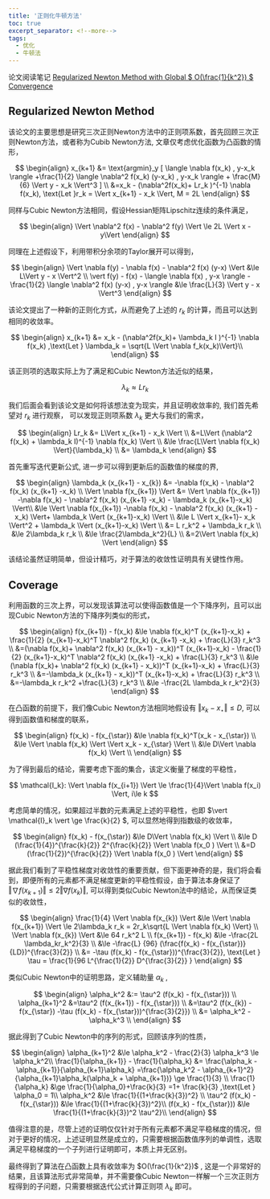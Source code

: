 ```yaml
---
title: '正则化牛顿方法'
toc: true
excerpt_separator: <!--more-->
tags:
  - 优化
  - 牛顿法
---
```




论文阅读笔记 [Regularized Newton Method with Global $ O(\frac{1}{k^2}) $ Convergence](https://arxiv.org/abs/2112.02089)

<!--more-->



## Regularized Newton Method



该论文的主要思想是研究三次正则Newton方法中的正则项系数，首先回顾三次正则Newton方法，或者称为Cubib Newton方法, 文章仅考虑优化函数为凸函数的情形，


$$
\begin{align}
x_{k+1} &= \text{argmin}_y [ \langle \nabla f(x_k) , y-x_k \rangle +\frac{1}{2} \langle \nabla^2 f(x_k) (y-x_k) , y-x_k \rangle + \frac{M}{6} \Vert y - x_k \Vert^3 ] \\
&=x_k - (\nabla^2f(x_k)+ Lr_k )^{-1} \nabla f(x_k), \text{Let }r_k = \Vert x_{k+1} - x_k \Vert, M = 2L 
\end{align}
$$


同样与Cubic Newton方法相同，假设Hessian矩阵Lipschitz连续的条件满足，


$$
\begin{align}
\Vert \nabla^2 f(x) - \nabla^2 f(y) \Vert \le 2L \Vert x - y\Vert
\end{align}
$$




同理在上述假设下，利用带积分余项的Taylor展开可以得到，


$$
\begin{align}
\Vert \nabla f(y) - \nabla f(x)  - \nabla^2 f(x) (y-x) \Vert &\le L\Vert y - x \Vert^2 \\
\vert f(y) - f(x) - \langle \nabla f(x) , y-x \rangle - \frac{1}{2} \langle \nabla^2 f(x) (y-x) , y-x \rangle &\le \frac{L}{3} \Vert y - x \Vert^3
\end{align}
$$






该论文提出了一种新的正则化方式，从而避免了上述的 $r_k$ 的计算，而且可以达到相同的收敛率。


$$
\begin{align}
x_{k+1} &= x_k - (\nabla^2f(x_k)+ \lambda_k I )^{-1} \nabla f(x_k) ,\text{Let } \lambda_k = \sqrt{L \Vert \nabla f_k(x_k)\Vert}\\
\end{align}
$$
 

该正则项的选取实际上为了满足和Cubic Newton方法近似的结果，


$$
\lambda_k \approx L r_k
$$


我们后面会看到该论文是如何将该想法变为现实，并且证明收敛率的, 我们首先希望对 $r_k$ 进行观察， 可以发现正则项系数 $\lambda_k$ 更大与我们的需求，


$$
\begin{align}
Lr_k &= L\Vert x_{k+1} - x_k \Vert \\
&=L\Vert (\nabla^2 f(x_k) + \lambda_k I)^{-1} \nabla f(x_k) \Vert \\
&\le \frac{L\Vert \nabla f(x_k) \Vert}{\lambda_k}  \\
&= \lambda_k 
\end{align}
$$


首先重写迭代更新公式, 进一步可以得到更新后的函数值的梯度的界, 


$$
\begin{align}
\lambda_k (x_{k+1} - x_{k}) &=  -\nabla f(x_k) - \nabla^2 f(x_k) (x_{k+1} -x_k) \\
\Vert \nabla f(x_{k+1}) \Vert &= \Vert \nabla f(x_{k+1}) -\nabla f(x_k) - \nabla^2 f(x_k) (x_{k+1} -x_k) - \lambda_k (x_{k+1}-x_k) \Vert\\
&\le \Vert \nabla f(x_{k+1}) -\nabla f(x_k) - \nabla^2 f(x_k) (x_{k+1} -x_k) \Vert+ \lambda_k \Vert (x_{k+1}-x_k) \Vert \\
&\le L \Vert x_{k+1}- x_k \Vert^2 +  \lambda_k \Vert (x_{k+1}-x_k) \Vert \\ 
&= L r_k^2 + \lambda_k r_k \\
&\le 2\lambda_k r_k \\
&\le \frac{2\lambda_k^2}{L} \\
&=2\Vert \nabla f(x_k) \Vert
\end{align}
$$


该结论虽然证明简单，但设计精巧，对于算法的收敛性证明具有关键性作用。



## Coverage

利用函数的三次上界，可以发现该算法可以使得函数值是一个下降序列，且可以出现Cubic Newton方法的下降序列类似的形式，


$$
\begin{align}
f(x_{k+1}) - f(x_k) &\le \nabla f(x_k)^T (x_{k+1}-x_k) + \frac{1}{2} (x_{k+1}-x_k)^T \nabla^2 f(x_k) (x_{k+1} -x_k) + \frac{L}{3} r_k^3 \\
&=(\nabla f(x_k)+ \nabla^2 f(x_k) (x_{k+1} - x_k))^T (x_{k+1}-x_k) - \frac{1}{2} (x_{k+1}-x_k)^T \nabla^2 f(x_k) (x_{k+1} -x_k) + \frac{L}{3} r_k^3 \\
&\le (\nabla f(x_k)+ \nabla^2 f(x_k) (x_{k+1} - x_k))^T (x_{k+1}-x_k) + \frac{L}{3} r_k^3 \\
&=-\lambda_k (x_{k+1} - x_k))^T (x_{k+1}-x_k) + \frac{L}{3} r_k^3 \\
&=-\lambda_k r_k^2 +\frac{L}{3} r_k^3 \\
&\le -\frac{2L \lambda_k r_k^2}{3} 
\end{align}
$$


在凸函数的前提下，我们像Cubic Newton方法相同地假设有 $\Vert x_k - x_{\star} \Vert \le D$, 可以得到函数值和梯度的联系，


$$
\begin{align}
f(x_k) - f(x_{\star}) &\le \nabla f(x_k)^T(x_k - x_{\star}) \\
&\le \Vert \nabla f(x_k) \Vert  \Vert x_k - x_{\star} \Vert \\
&\le D\Vert \nabla f(x_k) \Vert \\
\end{align}
$$


为了得到最后的结论，需要考虑下面的集合，该定义衡量了梯度的平稳性，


$$
\mathcal{I_k}: \Vert \nabla f(x_{i+1}) \Vert \le \frac{1}{4}\Vert \nabla f(x_i) \Vert, i\le k
$$


考虑简单的情况，如果超过半数的元素满足上述的平稳性，也即 $\vert \mathcal{I}_k \vert \ge \frac{k}{2} $, 可以显然地得到指数级的收敛率，


$$
\begin{align}
f(x_k) - f(x_{\star}) &\le D\Vert \nabla f(x_k) \Vert \\
&\le D (\frac{1}{4})^{\frac{k}{2}} 2^{\frac{k}{2}} \Vert \nabla f(x_0 ) \Vert \\
&=D (\frac{1}{2})^{\frac{k}{2}} \Vert \nabla f(x_0 ) \Vert
\end{align}
$$


据此我们看到了平稳性梯度对收敛性的重要贡献，但下面更神奇的是，我们将会看到，即便所有的元素都不满足梯度更新的平稳性假设，由于算法本身保证了 $\Vert \nabla f(x_{k+1}) \Vert  \le 2 \Vert \nabla f(x_{k}) \Vert$,  可以得到类似Cubic Newton法中的结论，从而保证类似的收敛性，


$$
\begin{align}
\frac{1}{4} \Vert \nabla f(x_{k}) \Vert &\le \Vert \nabla f(x_{k+1}) \Vert \le 2\lambda_k r_k  = 2r_k\sqrt{L \Vert \nabla f(x_k) \Vert} \\ 
\Vert \nabla f(x_{k}) \Vert &\le  64 r_k^2 L \\
f(x_{k+1}) - f(x_k) &\le -\frac{2L \lambda_kr_k^2}{3}  \\
&\le -\frac{L} {96} (\frac{f(x_k) - f(x_{\star})}{LD})^{\frac{3}{2}} \\
&= -\tau (f(x_k) - f(x_{\star}))^{\frac{3}{2}}, \text{Let } \tau = \frac{1}{96 L^{\frac{1}{2}} D^{\frac{3}{2}} }
\end{align}
$$


类似Cubic Newton中的证明思路，定义辅助量 $\alpha_k$ ,


$$
\begin{align}
\alpha_k^2 &:= \tau^2 (f(x_k) - f(x_{\star})) \\
\alpha_{k+1}^2 &=\tau^2 (f(x_{k+1}) - f(x_{\star})) \\
&=\tau^2 (f(x_{k}) - f(x_{\star}) -\tau (f(x_k) - f(x_{\star}))^{\frac{3}{2}}) \\
&= \alpha_k^2 - \alpha_k^3 \\
\end{align}
$$


据此得到了Cubic Newton中的序列的形式，回顾该序列的性质，


$$
\begin{align}
\alpha_{k+1}^2 &\le \alpha_k^2 - \frac{2}{3} \alpha_k^3  \le \alpha_k^2\\
\frac{1}{\alpha_{k+1}} - \frac{1}{\alpha_k} &= \frac{\alpha_k - \alpha_{k+1}}{\alpha_{k+1}\alpha_k} =\frac{\alpha_k^2 - \alpha_{k+1}^2}{\alpha_{k+1}\alpha_k(\alpha_k + \alpha_{k+1})} \ge \frac{1}{3} \\
\frac{1}{\alpha_k} &\ge \frac{1}{\alpha_0}+\frac{k}{3} =1+ \frac{k}{3} ,\text{Let } \alpha_0 = 1\\
\alpha_k^2  &\le \frac{1}{(1+\frac{k}{3})^2} \\
\tau^2 (f(x_k) - f(x_{\star})) &\le  \frac{1}{(1+\frac{k}{3})^2}\\
(f(x_k) - f(x_{\star})) &\le  \frac{1}{(1+\frac{k}{3})^2 \tau^2}\\
\end{align}
$$


值得注意的是，尽管上述的证明仅仅针对于所有元素都不满足平稳梯度的情况，但对于更好的情况，上述证明显然是成立的，只需要根据函数值序列的单调性，选取满足平稳梯度的一个子列进行证明即可，本质上并无区别。



最终得到了算法在凸函数上具有收敛率为 $O(\frac{1}{k^2})$ , 这是一个非常好的结果，且该算法形式非常简单，并不需要像Cubic Newton一样解一个三次正则方程得到的子问题，只需要根据迭代公式计算正则项 $\lambda_k$ 即可。

